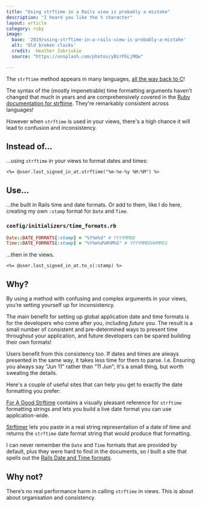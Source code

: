 ```yaml
---
title: "Using strftime in a Rails view is probably a mistake"
description: "I heard you like the % character"
layout: article
category: ruby
image:
  base: '2019/using-strftime-in-a-rails-view-is-probably-a-mistake'
  alt: 'Old broken clocks'
  credit:  Heather Zabriskie
  source: "https://unsplash.com/photos/yBzrPGLjMQw"

---
```


The `strftime` method appears in many languages, [all the way back to C](https://en.wikipedia.org/wiki/C_date_and_time_functions#strftime)!

The syntax of the (mostly impenetrable) time formatting arguments haven’t changed that much in years and are comprehensively covered in the [Ruby documentation for strftime](https://ruby-doc.org/core-2.6.3/Time.html#method-i-strftime). They're remarkably consistent across languages!

However when `strftime` is used in your views, there's a high chance it will lead to confusion and inconsistency.


## Instead of…

…using `strftime` in your views to format dates and times:

```erb
<%= @user.last_signed_in_at.strftime("%m-%e-%y %H:%M") %>
```


## Use…

…the built in Rails time and date formats. Or add to them, like I do here, creating my own `:stamp` format for `Date` and `Time`.

### `config/initializers/time_formats.rb`

```ruby
Date::DATE_FORMATS[:stamp] = "%Y%m%d" # YYYYMMDD
Time::DATE_FORMATS[:stamp] = "%Y%m%d%H%M%S" # YYYYMMDDHHMMSS
```

…then in the views.

```erb
<%= @user.last_signed_in_at.to_s(:stamp) %>
```


## Why?

By using a method with confusing and complex arguments in your views, you’re setting yourself up for inconsistency.

The main benefit for setting up global application date and time formats is for the developers who come after you, including _future_ you. The result is a small number of consistent and pre-determined ways to present time throughout your application, and future developers can be spared building their own formats!

Users benefit from this consistency too. If dates and times are always presented in the same way, it takes less time for them to parse. I.e. Ensuring you always say “Jun 11” rather than “11 Jun”; It's a small thing, but worth sweating the details.

Here's a couple of useful sites that can help you get to exactly the date formatting you prefer:

[For A Good Strftime](https://www.foragoodstrftime.com) contains a visually pleasant reference for `strftime` formatting strings and lets you build a live date format you can use application-wide.

[Strftimer](http://strftimer.com) lets you paste in a real string representation of a date of time and returns the `strftime` date format string that would produce that formatting.

I can never remember the `Date` and `Time` formats that are provided by default, plus they were hard to find in the documents, so _I_ built a site that spells out the [Rails Date and Time formats](https://railsdatetimeformats.com).


## Why not?

There’s no real performance harm in calling `strftime` in views. This is about about organisation and consistency.
